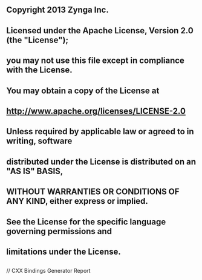##  Copyright 2013 Zynga Inc.
##
##  Licensed under the Apache License, Version 2.0 (the "License");
##  you may not use this file except in compliance with the License.
##  You may obtain a copy of the License at
##
##      http://www.apache.org/licenses/LICENSE-2.0
##
##  Unless required by applicable law or agreed to in writing, software
##  distributed under the License is distributed on an "AS IS" BASIS,
##  WITHOUT WARRANTIES OR CONDITIONS OF ANY KIND, either express or implied.
##  See the License for the specific language governing permissions and
##  limitations under the License.
##
// CXX Bindings Generator Report
